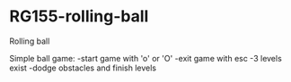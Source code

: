 # RG155-rolling-ball
Rolling ball

Simple ball game:
-start game with 'o' or 'O'
-exit game with esc
-3 levels exist
-dodge obstacles and finish levels
